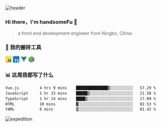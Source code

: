 ![header](https://raw.githubusercontent.com/fzq1998/fzq1998/master/header.png)

### Hi there，I'm handsomeFu 👋

> a front end development engineer from Ningbo, China.

### 🔧 我的搬砖工具
<code><img height="20" src="https://raw.githubusercontent.com/github/explore/80688e429a7d4ef2fca1e82350fe8e3517d3494d/topics/javascript/javascript.png" alt="javascript"></code>
<code><img height="20" src="https://raw.githubusercontent.com/github/explore/80688e429a7d4ef2fca1e82350fe8e3517d3494d/topics/typescript/typescript.png" alt="typescript"></code>
<code><img height="20" src="https://raw.githubusercontent.com/github/explore/80688e429a7d4ef2fca1e82350fe8e3517d3494d/topics/vue/vue.png" alt="vue"></code>
<code><img height="20" src="https://raw.githubusercontent.com/github/explore/80688e429a7d4ef2fca1e82350fe8e3517d3494d/topics/nodejs/nodejs.png" alt="nodejs"></code>



### 📊 这周我都写了什么
<!--START_SECTION:waka-->

```txt
Vue.js         4 hrs 9 mins    ██████████████▒░░░░░░░░░░   57.29 %
JavaScript     1 hr 33 mins    █████▒░░░░░░░░░░░░░░░░░░░   21.58 %
TypeScript     1 hr 14 mins    ████▒░░░░░░░░░░░░░░░░░░░░   17.09 %
HTML           10 mins         ▓░░░░░░░░░░░░░░░░░░░░░░░░   02.53 %
YAML           6 mins          ▒░░░░░░░░░░░░░░░░░░░░░░░░   01.42 %
```

<!--END_SECTION:waka-->


![expedition](https://raw.githubusercontent.com/fzq1998/fzq1998/master/expedition.gif)

